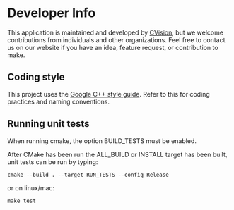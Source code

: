 Developer Info
==============
This application is maintained and developed by [CVision][CVision], but we welcome
contributions from individuals and other organizations.  Feel free to contact
us on our website if you have an idea, feature request, or contribution to make.

Coding style
------------
This project uses the [Google C++ style guide][StyleGuide].  Refer to this for
coding practices and naming conventions.

Running unit tests
------------------
When running cmake, the option BUILD_TESTS must be enabled.

After CMake has been run the ALL_BUILD or INSTALL target has been built,
unit tests can be run by typing:

~~~~~~~~~~~~~~~~~~~~~~~~~~~~~~~~~~~~~~~~~~~~~~~~~~~~~~~~~~~~~~~~~~~~~{.sh}
cmake --build . --target RUN_TESTS --config Release
~~~~~~~~~~~~~~~~~~~~~~~~~~~~~~~~~~~~~~~~~~~~~~~~~~~~~~~~~~~~~~~~~~~~~

or on linux/mac:

~~~~~~~~~~~~~~~~~~~~~~~~~~~~~~~~~~~~~~~~~~~~~~~~~~~~~~~~~~~~~~~~~~~~~{.sh}
make test
~~~~~~~~~~~~~~~~~~~~~~~~~~~~~~~~~~~~~~~~~~~~~~~~~~~~~~~~~~~~~~~~~~~~~

[CVision]: http://www.cvisionconsulting.com
[StyleGuide]: https://google.github.io/styleguide/cppguide.html


